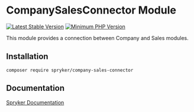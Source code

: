 # CompanySalesConnector Module
[![Latest Stable Version](https://poser.pugx.org/spryker/company-sales-connector/v/stable.svg)](https://packagist.org/packages/spryker/company-sales-connector)
[![Minimum PHP Version](https://img.shields.io/badge/php-%3E%3D%208.3-8892BF.svg)](https://php.net/)

This module provides a connection between Company and Sales modules.

## Installation

```
composer require spryker/company-sales-connector
```

## Documentation

[Spryker Documentation](https://docs.spryker.com)
